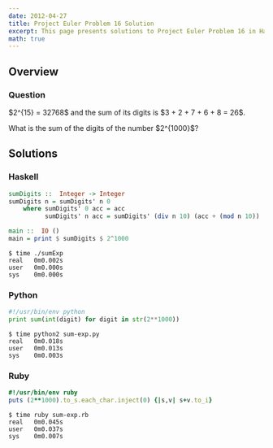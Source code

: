 ```yaml
---
date: 2012-04-27
title: Project Euler Problem 16 Solution
excerpt: This page presents solutions to Project Euler Problem 16 in Haskell, Python and Ruby.
math: true
---
```



## Overview


### Question

<p>
$2^{15} = 32768$ and the sum of its digits is $3 + 2 + 7 + 6 + 8 = 26$.
</p>

<p>
What is the sum of the digits of the number $2^{1000}$?
</p>






## Solutions

### Haskell

```haskell
sumDigits ::  Integer -> Integer
sumDigits n = sumDigits' n 0
    where sumDigits' 0 acc = acc
          sumDigits' n acc = sumDigits' (div n 10) (acc + (mod n 10))

main ::  IO ()
main = print $ sumDigits $ 2^1000
```


```
$ time ./sumExp
real   0m0.002s
user   0m0.000s
sys    0m0.000s
```



### Python

```python
#!/usr/bin/env python
print sum(int(digit) for digit in str(2**1000))
```


```
$ time python2 sum-exp.py
real   0m0.018s
user   0m0.013s
sys    0m0.003s
```



### Ruby

```ruby
#!/usr/bin/env ruby
puts (2**1000).to_s.each_char.inject(0) {|s,v| s+v.to_i}
```


```
$ time ruby sum-exp.rb
real   0m0.045s
user   0m0.037s
sys    0m0.007s
```


